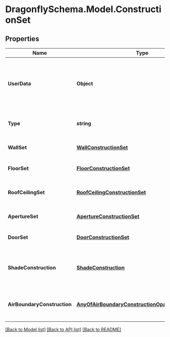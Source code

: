 
# DragonflySchema.Model.ConstructionSet

## Properties

Name | Type | Description | Notes
------------ | ------------- | ------------- | -------------
**UserData** | **Object** | Optional dictionary of user data associated with the object.All keys and values of this dictionary should be of a standard data type to ensure correct serialization of the object (eg. str, float, int, list). | [optional] 
**Type** | **string** |  | [optional] [readonly] [default to "ConstructionSet"]
**WallSet** | [**WallConstructionSet**](WallConstructionSet.md) | A WallConstructionSet object for this ConstructionSet. | [optional] 
**FloorSet** | [**FloorConstructionSet**](FloorConstructionSet.md) | A FloorConstructionSet object for this ConstructionSet. | [optional] 
**RoofCeilingSet** | [**RoofCeilingConstructionSet**](RoofCeilingConstructionSet.md) | A RoofCeilingConstructionSet object for this ConstructionSet. | [optional] 
**ApertureSet** | [**ApertureConstructionSet**](ApertureConstructionSet.md) | A ApertureConstructionSet object for this ConstructionSet. | [optional] 
**DoorSet** | [**DoorConstructionSet**](DoorConstructionSet.md) | A DoorConstructionSet object for this ConstructionSet. | [optional] 
**ShadeConstruction** | [**ShadeConstruction**](ShadeConstruction.md) | A ShadeConstruction to set the reflectance properties of all outdoor shades of all objects to which this ConstructionSet is assigned. | [optional] 
**AirBoundaryConstruction** | [**AnyOfAirBoundaryConstructionOpaqueConstruction**](AnyOfAirBoundaryConstructionOpaqueConstruction.md) | An AirBoundaryConstruction or OpaqueConstruction to set the properties of Faces with an AirBoundary type. | [optional] 

[[Back to Model list]](../README.md#documentation-for-models)
[[Back to API list]](../README.md#documentation-for-api-endpoints)
[[Back to README]](../README.md)

